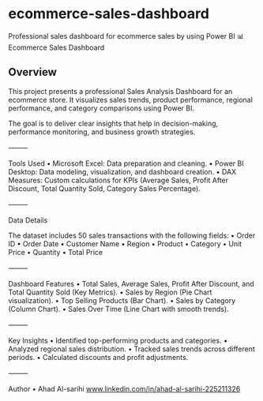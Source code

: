 # ecommerce-sales-dashboard
Professional sales dashboard for ecommerce sales by using Power BI
📊 Ecommerce Sales Dashboard

## Overview

This project presents a professional Sales Analysis Dashboard for an ecommerce store.
It visualizes sales trends, product performance, regional performance, and category comparisons using Power BI.

The goal is to deliver clear insights that help in decision-making, performance monitoring, and business growth strategies.

⸻

Tools Used
 • Microsoft Excel: Data preparation and cleaning.
 • Power BI Desktop: Data modeling, visualization, and dashboard creation.
 • DAX Measures: Custom calculations for KPIs (Average Sales, Profit After Discount, Total Quantity Sold, Category Sales Percentage).

⸻

Data Details

The dataset includes 50 sales transactions with the following fields:
 • Order ID
 • Order Date
 • Customer Name
 • Region
 • Product
 • Category
 • Unit Price
 • Quantity
 • Total Price

⸻

Dashboard Features
 • Total Sales, Average Sales, Profit After Discount, and Total Quantity Sold (Key Metrics).
 • Sales by Region (Pie Chart visualization).
 • Top Selling Products (Bar Chart).
 • Sales by Category (Column Chart).
 • Sales Over Time (Line Chart with smooth trends).

⸻

Key Insights
 • Identified top-performing products and categories.
 • Analyzed regional sales distribution.
 • Tracked sales trends across different periods.
 • Calculated discounts and profit adjustments.

⸻

Author
 • Ahad Al-sarihi
 www.linkedin.com/in/ahad-al-sarihi-225211326

